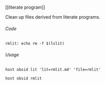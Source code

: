 [[literate program]]

Clean up files derived from literate programs.

###### Code

	rmlit: echo rm -f $(lslit)

###### Usage

	host obsid lit 'lit=rmlit.md' 'file=rmlit'

	host obsid rmlit

